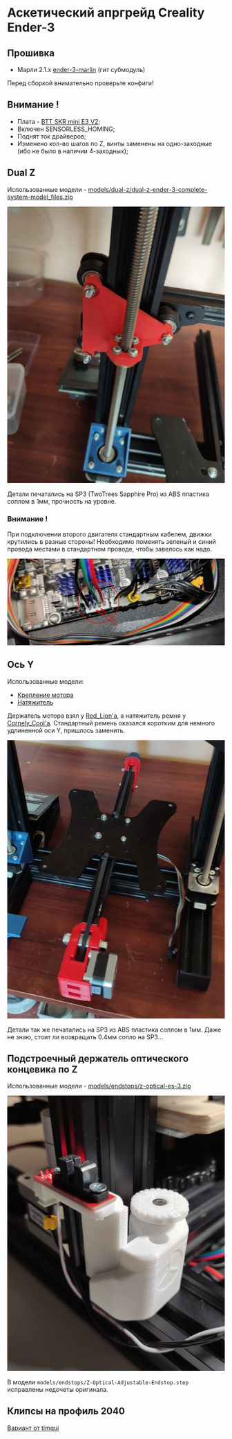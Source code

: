 # Аскетический апргрейд Creality Ender-3

## Прошивка

- Марли 2.1.х [ender-3-marlin](ender-3-marlin/) (гит субмодуль)

Перед сборкой внимательно проверьте конфиги!

## Внимание !

- Плата - [BTT SKR mini E3 V2](https://github.com/bigtreetech/BIGTREETECH-SKR-mini-E3.git);
- Включен SENSORLESS_HOMING;
- Поднят ток драйверов;
- Изменено кол-во шагов по Z, винты заменены на одно-заходные (ибо не было в наличии 4-заходных);

## Dual Z

Использованные модели - [models/dual-z/dual-z-ender-3-complete-system-model_files.zip](https://www.printables.com/model/195261-dual-z-ender-3-complete-system)

![dual-z-ender-3-complete-system-model_files.zip](ph/dual-z-1.jpg)

Детали печатались на SP3 (TwoTrees Sapphire Pro) из ABS пластика соплом в 1мм, прочность на уровне.

### Внимание !
При подключении второго двигателя стандартным кабелем, движки крутились в разные стороны! Необходимо поменять зеленый и синий провода местами в стандартном проводе, чтобы завелось как надо.

![swap_wirez](ph/z-mot-wiring.jpg)

## Ось Y

Использованные модели:
- [Крепление мотора](https://www.thingiverse.com/thing:5137055)
- [Натяжитель](https://www.thingiverse.com/thing:3097972)

Держатель мотора взял у [Red_Lion'a](https://www.thingiverse.com/red_lion/designs), а натяжитель ремня у [Cornely_Cool'a](https://www.thingiverse.com/cornely_cool/designs). Стандартный ремень оказался коротким для немного удлиненной оси Y, пришлось заменить.

![OY](ph/oy.jpg)

Детали так же печатались на SP3 из ABS пластика соплом в 1мм. Даже не знаю, стоит ли возвращать 0.4мм сопло на SP3...


## Подстроечный держатель оптического концевика по Z

Использованные модели - [models/endstops/z-optical-es-3.zip](https://www.thingiverse.com/thing:4827423)

![z-optical-es-3.zip](ph/z-opt-es.jpg)

В модели `models/endstops/Z-Optical-Adjustable-Endstop.step` исправлены недочеты оригинала.

## Клипсы на профиль 2040 

[Вариант от timqui](https://www.printables.com/model/44685-display-ribbon-cable-clip-ender-3)
